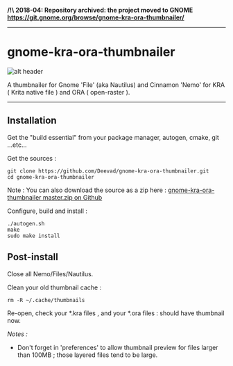 **/!\ 2018-04: Repository archived: the project moved to GNOME**  
**https://git.gnome.org/browse/gnome-kra-ora-thumbnailer/**

---

gnome-kra-ora-thumbnailer
=========================

![alt header](http://www.davidrevoy.com/data/images/blog/2013/11/kra-ora_thumbnailer_banner.jpg)


A thumbnailer for Gnome 'File' (aka Nautilus) and Cinnamon 'Nemo' for KRA ( Krita native file ) and ORA ( open-raster ).  

___

## Installation

Get the "build essential" from your package manager, autogen, cmake, git ...etc...

Get the sources :

```
git clone https://github.com/Deevad/gnome-kra-ora-thumbnailer.git
cd gnome-kra-ora-thumbnailer
```
Note : You can also download the source as a zip here : [ gnome-kra-ora-thumbnailer master.zip on Github](https://github.com/Deevad/gnome-kra-ora-thumbnailer/archive/master.zip)


Configure, build and install :
```
./autogen.sh
make
sudo make install
```



## Post-install

Close all Nemo/Files/Nautilus. 

Clean your old thumbnail cache : 

```
rm -R ~/.cache/thumbnails
```
Re-open, check your *.kra files , and your *.ora files : should have thumbnail now.

*Notes :*
- Don't forget in 'preferences' to allow thumbnail preview for files larger than 100MB ; those layered files tend to be large. 
